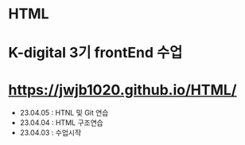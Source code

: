 # HTML
# K-digital 3기 frontEnd 수업
# https://jwjb1020.github.io/HTML/
+ 23.04.05 : HTNL 및 Git 연습
+ 23.04.04 : HTML 구조연습
+ 23.04.03 : 수업시작
